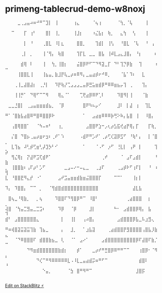 # primeng-tablecrud-demo-w8noxj

⠀⠀⠀⠀⣀⢀⣠⣤⠴⠶⠚⠛⠉⣹⡇⠀⢸⠀⠀⠀⠀⠀⢰⣄⠀⠀⠀⠀⠈⢦⢰⠀⠀⠀⠀⠀⠈⢳⡀⠈⢧⠀⠀⠀⠀⢸⠀⠀⠀⠀
⠀⠀⠉⠀⠀⠀⡏⠀⢰⠃⠀⠀⠀⣿⡇⠀⢸⡀⠀⠀⠀⠀⢸⣸⡆⠀⠀⠀⠰⣌⣧⡆⠀⢷⡀⠀⠀⣄⢳⠀⠀⢣⠀⠀⠀⢸⠀⠀⠀⠀
⠀⠀⠀⠀⠀⠀⡇⠀⠘⠀⠀⠀⢀⣿⣇⠀⠸⡇⣆⠀⠀⠀⠀⣿⣿⡀⠀⠀⠀⢹⣾⡇⠀⢸⢣⠀⠀⠘⣿⣇⠀⠈⢧⠀⠀⠘⠀⢠⠀⠀
⠀⠀⠀⠀⠀⢀⡇⠀⡀⠀⠀⠀⢸⠈⢻⡄⠀⢷⣿⠀⠀⠀⠀⢹⡏⣇⠀⣀⣀⠀⣿⣧⠀⢸⠾⣇⣠⣄⣸⣿⡄⠀⠘⡆⠀⠀⠀⠀⠆⠀
⠀⠀⠀⠀⠀⣾⢿⠀⠇⠀⠀⠀⢸⠀⠀⢳⡀⢸⣿⡆⠀⠀⠀⣬⣿⡿⠟⠋⠉⠙⠻⣽⣀⡏⠀⠙⠃⢹⡙⡿⣷⠀⠀⢹⠀⠀⠀⠀⠰⠒
⠀⠀⠀⠀⢸⣿⣿⣇⢸⠀⠀⠀⢸⣦⣤⡀⣷⣸⡟⢧⣀⡴⠶⠿⠻⡄⣀⣤⣴⡾⠖⠚⠿⡀⠀⠀⠀⠈⣧⠁⠹⠆⠀⠀⣇⠀⠀⠀⠀⠀
⠀⠀⠀⢀⢸⣀⣼⣿⣼⡆⠀⢀⡘⡇⠀⠀⠹⡟⢷⡜⢉⣠⣠⣠⣀⣤⡿⣛⣥⣶⣾⡿⠛⠿⠿⣶⣦⡤⢹⠀⢀⠀⠀⠀⢹⡄⠀⠀⠀⠀
⠀⠀⠀⢸⢸⡛⠁⠀⠙⢿⠋⠉⠉⠻⠀⠀⠀⢿⣄⠈⠁⠀⠀⠀⢉⢟⣴⡿⠿⠟⢁⠇⠀⠀⠀⠀⠹⣿⠻⡇⢸⠀⠀⠀⠈⣷⠀⠀⠀⠀
⠀⣀⣀⣘⣿⡇⠀⢀⣠⣤⣶⣶⣶⣾⣦⡀⠀⠈⡿⠀⠀⠀⠀⠀⠀⣿⠟⠳⠦⡤⠊⠀⠀⠀⠀⠀⣸⠇⠀⡇⣼⠀⢰⠀⠀⢹⣇⠀⠀⠀
⠛⠁⠈⣿⣷⣧⣴⣿⠿⠛⣿⠿⣿⣿⡿⠗⠀⠀⠀⠀⠀⠀⠀⠀⠀⠁⠀⠀⣠⣴⣶⠿⠿⠿⡷⢛⠕⠷⡄⣧⣿⠀⢸⠀⠀⠸⣿⡄⠀⠀
⠀⠀⢠⣿⢿⣿⣿⠁⠀⠀⠈⠳⠤⠶⠃⠀⠀⢰⡀⠀⠀⠀⠀⠀⠀⠀⣠⣿⣿⠟⣱⠒⡠⢆⡴⣣⣯⢞⣴⡟⢿⡄⡏⠀⠀⠀⡏⢷⡀⠀
⠀⠀⡌⣿⠀⠙⣿⡦⢀⣤⡴⣶⠖⣲⠆⢀⠞⠁⠱⠀⠀⠀⠀⠀⠠⣾⠟⠛⡡⠞⠁⢀⡴⢋⢎⣽⡿⣫⠋⠀⠘⢷⠃⡄⠀⠀⡇⠈⣿⡀
⠀⠀⣇⢹⣦⠀⠼⢃⡾⢋⣶⢃⡼⣹⡳⠃⠊⠀⠀⠀⠀⠀⠀⠀⠀⠁⠀⠀⠀⠈⠠⠋⠀⡰⠋⠀⢘⣇⡇⠀⢠⠟⠀⡇⠀⠀⠀⠀⢹⡵
⠀⠀⢻⣌⢿⡆⠀⡝⣼⠟⣩⢏⣾⠟⠁⠀⠀⠀⠀⠀⠀⠀⠀⠀⠀⠀⠀⠀⠀⠀⠀⢀⠞⠀⠀⠀⠀⠈⠀⣠⠏⣠⣾⡇⠀⠀⠀⠀⠘⣷
⡀⠀⢸⣿⣿⣷⠆⢠⠏⡴⠃⡡⠋⠀⠀⠀⠀⠀⠀⣀⣠⠤⠔⠒⠤⣄⣀⠀⠀⢀⣰⠏⠀⠀⠀⠀⢀⣠⡾⠗⠋⢰⠏⡇⠀⠀⠘⠀⠰⢻
⣇⠀⠘⣿⣿⣟⠻⣄⡞⠀⠐⠁⠀⠀⠀⠀⠀⣠⠞⣩⣤⣶⣶⣾⣷⣶⣬⣿⣿⣿⡏⠀⠀⠀⠀⠉⠉⠁⠀⠀⠀⢸⡆⡇⠀⠀⠀⠀⠀⠀
⠹⡄⠀⠹⣿⣿⡄⠀⠉⠉⠀⡀⠀⠀⠈⢻⣾⣿⣾⣿⣿⣿⣿⣿⣿⣿⣿⣿⣿⣿⠀⠀⠀⠀⠀⠀⠀⠀⠀⠀⠀⣼⣇⣧⠀⠀⠀⠀⠀⠀
⠀⣿⢦⣀⠘⢿⣷⡀⠀⠀⡀⢦⠀⠀⠀⠀⠹⣿⣿⠏⠙⢻⣿⡿⠛⠉⠀⠸⣿⠃⠀⠀⠀⠀⠀⠀⠀⠀⠀⢀⣴⣿⣿⣿⠀⠀⡆⠀⠀⡀
⢼⣿⠀⠈⢳⣤⣉⣻⣤⣀⣉⣩⠆⠀⠀⠀⠀⠹⡿⠀⠀⠈⡿⠀⠀⠀⠀⣸⡇⠀⠀⠀⠀⠀⠀⠓⠂⠀⣠⣾⣿⣿⡿⢿⡄⠀⣧⠀⠀⠹
⣾⠃⠀⣠⣿⣿⣿⣿⣿⣿⣄⠀⠀⠀⠀⠀⠀⠀⡇⠀⠀⢸⡇⠀⠀⢠⠴⣿⡄⠀⠀⠀⠀⠀⠀⠀⣠⣾⣿⣿⣿⡿⣧⣀⠧⣰⣻⢄⠀⠀
⠛⠶⢾⣿⣽⣭⣽⣭⢹⣷⠀⢹⣦⣀⠀⠀⠀⠀⡄⠀⠀⣸⡀⠀⠀⠁⣰⣧⣽⠀⠀⠀⠀⢀⣴⣾⣿⣿⡟⣻⣿⣿⣿⣿⢠⣿⣧⡸⣷⣄
⠀⠀⠀⠈⠙⠿⣿⣿⣿⠏⠀⣾⣿⣿⣷⣦⣀⠀⢇⠀⠀⠈⠁⠀⣠⠔⠁⠀⠀⠀⠀⣠⣾⣿⣿⣿⣿⣿⣿⣿⣿⣿⡿⠏⣼⣿⠏⣷⡈⠉
⠀⠀⠀⠀⠀⠀⠀⠙⠻⣶⣾⣿⣿⣿⣿⣿⣿⣷⣾⡆⠀⠀⠀⡾⠁⠀⠀⠀⣀⡴⠞⠛⣛⣿⡿⠿⠛⠛⠉⠉⠀⠀⠀⢰⣿⡿⠂⠈⠻⡄
⠀⠀⠀⠀⠀⠀⠀⠀⠀⠀⠙⢎⠉⠛⠻⠿⠿⠿⠿⠿⣇⠠⠸⣇⣀⣤⣴⣾⡭⠶⠛⠋⠉⠀⠀⠀⠀⠀⠀⠀⠀⠀⠀⣾⣿⠇⠀⠀⠀⠘
⠀⠀⠀⠀⠀⠀⠀⠀⠀⠀⠀⠀⠑⣤⡀⠀⠀⠀⠀⠀⠈⣳⠀⣿⠛⠻⠛⠉⠀⠀⠀⠀⠀⠀⠀⠀⠀⠀⠀⠀⠀⠀⣸⣿⡯⠀⠀⠀⠀⠀

[Edit on StackBlitz ⚡️](https://stackblitz.com/edit/primeng-tablecrud-demo-w8noxj)
